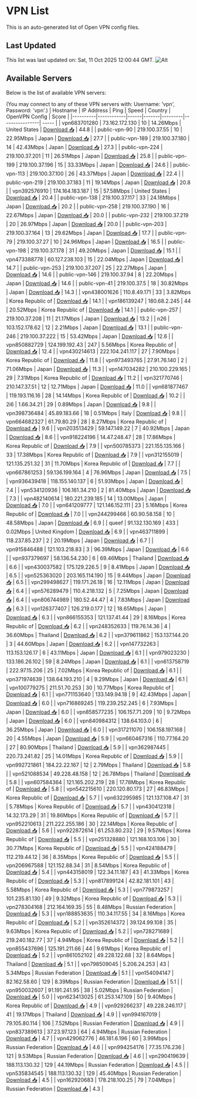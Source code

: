 # VPN List

This is an auto-generated list of Open VPN config files.

## Last Updated

This list was last updated on: Sat, 11 Oct 2025 12:00:44 GMT.
![Alt](https://repobeats.axiom.co/api/embed/186b98318ef1479477931607c1ad7d823f12451f.svg "Repobeats analytics image")

## Available Servers

Below is the list of available VPN servers:

(You may connect to any of these VPN servers with: Username: 'vpn', Password: 'vpn'.)
| Hostname | IP Address | Ping | Speed | Country | OpenVPN Config | Score |
|----------|------------|------|-------|---------|----------------| ----- |
| vpn683701280 | 73.162.172.130 | 10 | 14.26Mbps | United States | [Download 📥](./configs/server_0_US.ovpn) | 44.8 |
| public-vpn-90 | 219.100.37.55 | 10 | 22.95Mbps | Japan | [Download 📥](./configs/server_1_JP.ovpn) | 27.7 |
| public-vpn-189 | 219.100.37.180 | 14 | 42.43Mbps | Japan | [Download 📥](./configs/server_2_JP.ovpn) | 27.3 |
| public-vpn-224 | 219.100.37.201 | 11 | 26.51Mbps | Japan | [Download 📥](./configs/server_3_JP.ovpn) | 25.8 |
| public-vpn-199 | 219.100.37.196 | 15 | 33.33Mbps | Japan | [Download 📥](./configs/server_4_JP.ovpn) | 24.6 |
| public-vpn-113 | 219.100.37.100 | 26 | 43.37Mbps | Japan | [Download 📥](./configs/server_5_JP.ovpn) | 22.4 |
| public-vpn-219 | 219.100.37.183 | 11 | 19.14Mbps | Japan | [Download 📥](./configs/server_6_JP.ovpn) | 20.8 |
| vpn392576910 | 174.164.183.187 | 15 | 57.58Mbps | United States | [Download 📥](./configs/server_7_US.ovpn) | 20.4 |
| public-vpn-138 | 219.100.37.117 | 33 | 24.18Mbps | Japan | [Download 📥](./configs/server_8_JP.ovpn) | 20.2 |
| public-vpn-258 | 219.100.37.190 | 16 | 22.67Mbps | Japan | [Download 📥](./configs/server_9_JP.ovpn) | 20.0 |
| public-vpn-232 | 219.100.37.219 | 20 | 26.97Mbps | Japan | [Download 📥](./configs/server_10_JP.ovpn) | 20.0 |
| public-vpn-203 | 219.100.37.164 | 13 | 29.62Mbps | Japan | [Download 📥](./configs/server_11_JP.ovpn) | 17.7 |
| public-vpn-79 | 219.100.37.27 | 10 | 24.96Mbps | Japan | [Download 📥](./configs/server_12_JP.ovpn) | 16.5 |
| public-vpn-198 | 219.100.37.178 | 31 | 49.20Mbps | Japan | [Download 📥](./configs/server_13_JP.ovpn) | 15.1 |
| vpn473388778 | 60.127.238.103 | 15 | 22.04Mbps | Japan | [Download 📥](./configs/server_14_JP.ovpn) | 14.7 |
| public-vpn-253 | 219.100.37.207 | 25 | 22.27Mbps | Japan | [Download 📥](./configs/server_15_JP.ovpn) | 14.6 |
| public-vpn-146 | 219.100.37.94 | 8 | 22.20Mbps | Japan | [Download 📥](./configs/server_16_JP.ovpn) | 14.6 |
| public-vpn-41 | 219.100.37.5 | 18 | 30.82Mbps | Japan | [Download 📥](./configs/server_17_JP.ovpn) | 14.3 |
| vpn438001626 | 110.8.49.171 | 33 | 3.82Mbps | Korea Republic of | [Download 📥](./configs/server_18_KR.ovpn) | 14.1 |
| vpn186139247 | 180.68.2.245 | 44 | 20.52Mbps | Korea Republic of | [Download 📥](./configs/server_19_KR.ovpn) | 14.1 |
| public-vpn-257 | 219.100.37.208 | 11 | 21.17Mbps | Japan | [Download 📥](./configs/server_20_JP.ovpn) | 13.2 |
| n26 | 103.152.178.62 | 12 | 2.21Mbps | Japan | [Download 📥](./configs/server_21_JP.ovpn) | 13.1 |
| public-vpn-246 | 219.100.37.222 | 15 | 53.42Mbps | Japan | [Download 📥](./configs/server_22_JP.ovpn) | 12.6 |
| vpn850882729 | 124.199.192.43 | 247 | 5.56Mbps | Korea Republic of | [Download 📥](./configs/server_23_KR.ovpn) | 12.4 |
| vpn430214613 | 222.104.241.117 | 27 | 7.90Mbps | Korea Republic of | [Download 📥](./configs/server_24_KR.ovpn) | 11.8 |
| vpn973493765 | 27.91.76.140 | 2 | 71.06Mbps | Japan | [Download 📥](./configs/server_25_JP.ovpn) | 11.3 |
| vpn147034282 | 210.100.229.165 | 29 | 7.31Mbps | Korea Republic of | [Download 📥](./configs/server_26_KR.ovpn) | 11.2 |
| vpn321770746 | 210.147.37.51 | 12 | 12.71Mbps | Japan | [Download 📥](./configs/server_27_JP.ovpn) | 11.0 |
| vpn681877467 | 119.193.116.16 | 28 | 14.14Mbps | Korea Republic of | [Download 📥](./configs/server_28_KR.ovpn) | 10.2 |
| 2i6 | 1.66.34.21 | 29 | 0.89Mbps | Japan | [Download 📥](./configs/server_29_JP.ovpn) | 9.8 |
| vpn398736484 | 45.89.183.66 | 18 | 0.51Mbps | Italy | [Download 📥](./configs/server_30_IT.ovpn) | 9.8 |
| vpn664682327 | 61.79.80.29 | 28 | 8.27Mbps | Korea Republic of | [Download 📥](./configs/server_31_KR.ovpn) | 9.6 |
| vpn203513429 | 59.147.149.22 | 7 | 40.92Mbps | Japan | [Download 📥](./configs/server_32_JP.ovpn) | 8.6 |
| vpn918224196 | 14.47.248.47 | 28 | 17.86Mbps | Korea Republic of | [Download 📥](./configs/server_33_KR.ovpn) | 7.9 |
| vpn500785373 | 221.155.135.166 | 33 | 17.38Mbps | Korea Republic of | [Download 📥](./configs/server_34_KR.ovpn) | 7.9 |
| vpn312155019 | 121.135.251.32 | 31 | 11.70Mbps | Korea Republic of | [Download 📥](./configs/server_35_KR.ovpn) | 7.7 |
| vpn667861253 | 59.136.199.164 | 4 | 76.96Mbps | Japan | [Download 📥](./configs/server_36_JP.ovpn) | 7.5 |
| vpn936439418 | 118.155.140.137 | 6 | 51.93Mbps | Japan | [Download 📥](./configs/server_37_JP.ovpn) | 7.4 |
| vpn534120936 | 106.161.34.210 | 2 | 81.40Mbps | Japan | [Download 📥](./configs/server_38_JP.ovpn) | 7.3 |
| vpn482140614 | 180.221.239.185 | 14 | 13.00Mbps | Japan | [Download 📥](./configs/server_39_JP.ovpn) | 7.0 |
| vpn641209777 | 121.146.152.111 | 23 | 5.16Mbps | Korea Republic of | [Download 📥](./configs/server_40_KR.ovpn) | 7.0 |
| vpn244299466 | 60.90.58.158 | 10 | 48.58Mbps | Japan | [Download 📥](./configs/server_41_JP.ovpn) | 6.9 |
| queef | 91.132.130.169 | 433 | 0.02Mbps | United Kingdom | [Download 📥](./configs/server_42_GB.ovpn) | 6.9 |
| vpn463711899 | 118.237.85.237 | 2 | 20.19Mbps | Japan | [Download 📥](./configs/server_43_JP.ovpn) | 6.7 |
| vpn915846488 | 121.103.218.83 | 3 | 96.39Mbps | Japan | [Download 📥](./configs/server_44_JP.ovpn) | 6.6 |
| vpn937379697 | 58.136.54.230 | 6 | 69.46Mbps | Thailand | [Download 📥](./configs/server_45_TH.ovpn) | 6.6 |
| vpn430037582 | 175.129.226.5 | 9 | 8.41Mbps | Japan | [Download 📥](./configs/server_46_JP.ovpn) | 6.5 |
| vpn525363020 | 203.165.114.190 | 15 | 9.44Mbps | Japan | [Download 📥](./configs/server_47_JP.ovpn) | 6.5 |
| vpn299498627 | 119.171.26.18 | 16 | 12.11Mbps | Japan | [Download 📥](./configs/server_48_JP.ovpn) | 6.4 |
| vpn576289479 | 110.4.218.132 | 5 | 7.25Mbps | Japan | [Download 📥](./configs/server_49_JP.ovpn) | 6.4 |
| vpn806744989 | 180.52.44.47 | 4 | 7.83Mbps | Japan | [Download 📥](./configs/server_50_JP.ovpn) | 6.3 |
| vpn126377407 | 126.219.0.177 | 12 | 18.65Mbps | Japan | [Download 📥](./configs/server_51_JP.ovpn) | 6.3 |
| vpn866155353 | 121.137.41.44 | 29 | 8.16Mbps | Korea Republic of | [Download 📥](./configs/server_52_KR.ovpn) | 6.2 |
| vpn248352633 | 119.76.14.36 | 4 | 36.60Mbps | Thailand | [Download 📥](./configs/server_53_TH.ovpn) | 6.2 |
| vpn379611862 | 153.137.144.20 | 3 | 44.60Mbps | Japan | [Download 📥](./configs/server_54_JP.ovpn) | 6.2 |
| vpn147732263 | 113.153.126.17 | 6 | 43.11Mbps | Japan | [Download 📥](./configs/server_55_JP.ovpn) | 6.1 |
| vpn979023230 | 133.186.26.102 | 59 | 8.24Mbps | Japan | [Download 📥](./configs/server_56_JP.ovpn) | 6.1 |
| vpn613758719 | 222.97.15.206 | 25 | 7.02Mbps | Korea Republic of | [Download 📥](./configs/server_57_KR.ovpn) | 6.1 |
| vpn371974639 | 138.64.193.210 | 4 | 9.29Mbps | Japan | [Download 📥](./configs/server_58_JP.ovpn) | 6.1 |
| vpn100779275 | 211.51.70.253 | 30 | 10.77Mbps | Korea Republic of | [Download 📥](./configs/server_59_KR.ovpn) | 6.1 |
| vpn771153640 | 133.149.94.18 | 9 | 42.43Mbps | Japan | [Download 📥](./configs/server_60_JP.ovpn) | 6.0 |
| vpn716869245 | 119.239.252.245 | 6 | 7.93Mbps | Japan | [Download 📥](./configs/server_61_JP.ovpn) | 6.0 |
| vpn858577235 | 106.157.71.209 | 10 | 9.72Mbps | Japan | [Download 📥](./configs/server_62_JP.ovpn) | 6.0 |
| vpn840984312 | 138.64.103.0 | 6 | 36.25Mbps | Japan | [Download 📥](./configs/server_63_JP.ovpn) | 6.0 |
| vpn317211070 | 106.158.197.168 | 20 | 4.55Mbps | Japan | [Download 📥](./configs/server_64_JP.ovpn) | 5.9 |
| vpn660467316 | 110.77.164.20 | 27 | 80.90Mbps | Thailand | [Download 📥](./configs/server_65_TH.ovpn) | 5.9 |
| vpn362987445 | 220.73.241.82 | 25 | 14.01Mbps | Korea Republic of | [Download 📥](./configs/server_66_KR.ovpn) | 5.9 |
| vpn992721861 | 184.22.22.167 | 12 | 2.79Mbps | Thailand | [Download 📥](./configs/server_67_TH.ovpn) | 5.8 |
| vpn521088534 | 49.228.48.158 | 12 | 26.78Mbps | Thailand | [Download 📥](./configs/server_68_TH.ovpn) | 5.8 |
| vpn607584364 | 121.165.202.219 | 28 | 17.78Mbps | Korea Republic of | [Download 📥](./configs/server_69_KR.ovpn) | 5.8 |
| vpn542215610 | 220.120.80.173 | 27 | 46.83Mbps | Korea Republic of | [Download 📥](./configs/server_70_KR.ovpn) | 5.7 |
| vpn632295985 | 121.137.108.47 | 31 | 5.78Mbps | Korea Republic of | [Download 📥](./configs/server_71_KR.ovpn) | 5.7 |
| vpn430412318 | 14.32.173.29 | 31 | 19.86Mbps | Korea Republic of | [Download 📥](./configs/server_72_KR.ovpn) | 5.7 |
| vpn952210613 | 211.222.255.186 | 30 | 22.14Mbps | Korea Republic of | [Download 📥](./configs/server_73_KR.ovpn) | 5.6 |
| vpn922872614 | 61.253.80.232 | 29 | 9.57Mbps | Korea Republic of | [Download 📥](./configs/server_74_KR.ovpn) | 5.5 |
| vpn251328880 | 121.168.103.106 | 30 | 30.77Mbps | Korea Republic of | [Download 📥](./configs/server_75_KR.ovpn) | 5.5 |
| vpn424188479 | 112.219.44.12 | 36 | 8.35Mbps | Korea Republic of | [Download 📥](./configs/server_76_KR.ovpn) | 5.5 |
| vpn206967588 | 121.152.88.34 | 31 | 8.54Mbps | Korea Republic of | [Download 📥](./configs/server_77_KR.ovpn) | 5.4 |
| vpn443158019 | 122.34.11.187 | 43 | 41.33Mbps | Korea Republic of | [Download 📥](./configs/server_78_KR.ovpn) | 5.3 |
| vpn817899124 | 42.82.181.101 | 43 | 5.58Mbps | Korea Republic of | [Download 📥](./configs/server_79_KR.ovpn) | 5.3 |
| vpn779873257 | 101.235.81.130 | 49 | 9.32Mbps | Korea Republic of | [Download 📥](./configs/server_80_KR.ovpn) | 5.3 |
| vpn278304168 | 212.164.169.35 | 55 | 8.48Mbps | Russian Federation | [Download 📥](./configs/server_81_RU.ovpn) | 5.3 |
| vpn188853635 | 110.34.117.55 | 34 | 8.16Mbps | Korea Republic of | [Download 📥](./configs/server_82_KR.ovpn) | 5.2 |
| vpn352614372 | 39.124.99.108 | 35 | 9.63Mbps | Korea Republic of | [Download 📥](./configs/server_83_KR.ovpn) | 5.2 |
| vpn728271689 | 219.240.182.77 | 37 | 4.94Mbps | Korea Republic of | [Download 📥](./configs/server_84_KR.ovpn) | 5.2 |
| vpn855437696 | 125.191.211.66 | 44 | 9.61Mbps | Korea Republic of | [Download 📥](./configs/server_85_KR.ovpn) | 5.2 |
| vpn861052102 | 49.228.122.68 | 32 | 8.64Mbps | Thailand | [Download 📥](./configs/server_86_TH.ovpn) | 5.1 |
| vpn798509045 | 5.206.24.253 | 43 | 5.34Mbps | Russian Federation | [Download 📥](./configs/server_87_RU.ovpn) | 5.1 |
| vpn154094147 | 82.162.58.60 | 129 | 8.39Mbps | Russian Federation | [Download 📥](./configs/server_88_RU.ovpn) | 5.1 |
| vpn950032607 | 91.191.241.95 | 38 | 5.02Mbps | Russian Federation | [Download 📥](./configs/server_89_RU.ovpn) | 5.0 |
| vpn623413025 | 61.253.147.109 | 50 | 9.40Mbps | Korea Republic of | [Download 📥](./configs/server_90_KR.ovpn) | 4.9 |
| vpn929266237 | 49.228.246.117 | 41 | 19.17Mbps | Thailand | [Download 📥](./configs/server_91_TH.ovpn) | 4.9 |
| vpn994167019 | 79.105.80.114 | 106 | 7.52Mbps | Russian Federation | [Download 📥](./configs/server_92_RU.ovpn) | 4.9 |
| vpn837389613 | 37.23.97.123 | 64 | 4.94Mbps | Russian Federation | [Download 📥](./configs/server_93_RU.ovpn) | 4.7 |
| vpn429062776 | 46.181.6.196 | 60 | 3.99Mbps | Russian Federation | [Download 📥](./configs/server_94_RU.ovpn) | 4.6 |
| vpn994254176 | 77.35.176.236 | 121 | 9.53Mbps | Russian Federation | [Download 📥](./configs/server_95_RU.ovpn) | 4.6 |
| vpn290419639 | 188.113.130.32 | 129 | 44.19Mbps | Russian Federation | [Download 📥](./configs/server_96_RU.ovpn) | 4.5 |
| vpn535834545 | 188.113.130.32 | 129 | 45.40Mbps | Russian Federation | [Download 📥](./configs/server_97_RU.ovpn) | 4.5 |
| vpn162920683 | 178.218.100.25 | 79 | 7.04Mbps | Russian Federation | [Download 📥](./configs/server_98_RU.ovpn) | 4.3 |
